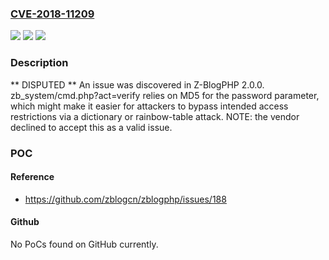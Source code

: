 ### [CVE-2018-11209](https://cve.mitre.org/cgi-bin/cvename.cgi?name=CVE-2018-11209)
![](https://img.shields.io/static/v1?label=Product&message=n%2Fa&color=blue)
![](https://img.shields.io/static/v1?label=Version&message=n%2Fa&color=blue)
![](https://img.shields.io/static/v1?label=Vulnerability&message=n%2Fa&color=brighgreen)

### Description

** DISPUTED ** An issue was discovered in Z-BlogPHP 2.0.0. zb_system/cmd.php?act=verify relies on MD5 for the password parameter, which might make it easier for attackers to bypass intended access restrictions via a dictionary or rainbow-table attack. NOTE: the vendor declined to accept this as a valid issue.

### POC

#### Reference
- https://github.com/zblogcn/zblogphp/issues/188

#### Github
No PoCs found on GitHub currently.

